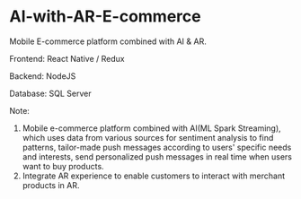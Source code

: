 # AI-with-AR-E-commerce
Mobile E-commerce platform combined with AI &amp; AR.

Frontend: React Native / Redux

Backend: NodeJS

Database: SQL Server

Note:
1. Mobile e-commerce platform combined with AI(ML Spark Streaming), which uses data from various sources for sentiment analysis to find patterns, tailor-made push messages according to users' specific needs and interests, send personalized push messages in real time when users want to buy products. 
2. Integrate AR experience to enable customers to interact with merchant products in AR.
